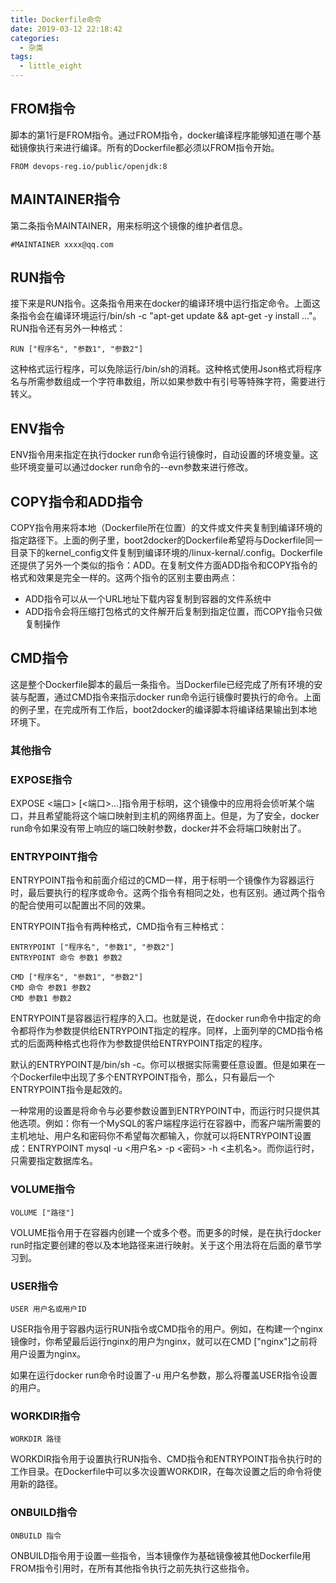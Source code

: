 ```yaml
---
title: Dockerfile命令
date: 2019-03-12 22:18:42
categories: 
  - 杂类
tags: 
  - little_eight
---
```

## FROM指令

脚本的第1行是FROM指令。通过FROM指令，docker编译程序能够知道在哪个基础镜像执行来进行编译。所有的Dockerfile都必须以FROM指令开始。

```
FROM devops-reg.io/public/openjdk:8
```

## MAINTAINER指令

第二条指令MAINTAINER，用来标明这个镜像的维护者信息。

```
#MAINTAINER xxxx@qq.com
```

## RUN指令
接下来是RUN指令。这条指令用来在docker的编译环境中运行指定命令。上面这条指令会在编译环境运行/bin/sh -c "apt-get update && apt-get -y install ..."。RUN指令还有另外一种格式：
```
RUN ["程序名", "参数1", "参数2"]
```
<!--more-->
这种格式运行程序，可以免除运行/bin/sh的消耗。这种格式使用Json格式将程序名与所需参数组成一个字符串数组，所以如果参数中有引号等特殊字符，需要进行转义。

## ENV指令
ENV指令用来指定在执行docker run命令运行镜像时，自动设置的环境变量。这些环境变量可以通过docker run命令的--evn参数来进行修改。

## COPY指令和ADD指令

COPY指令用来将本地（Dockerfile所在位置）的文件或文件夹复制到编译环境的指定路径下。上面的例子里，boot2docker的Dockerfile希望将与Dockerfile同一目录下的kernel_config文件复制到编译环境的/linux-kernal/.config。Dockerfile还提供了另外一个类似的指令：ADD。在复制文件方面ADD指令和COPY指令的格式和效果是完全一样的。这两个指令的区别主要由两点：

* ADD指令可以从一个URL地址下载内容复制到容器的文件系统中
* ADD指令会将压缩打包格式的文件解开后复制到指定位置，而COPY指令只做复制操作

## CMD指令

这是整个Dockerfile脚本的最后一条指令。当Dockerfile已经完成了所有环境的安装与配置，通过CMD指令来指示docker run命令运行镜像时要执行的命令。上面的例子里，在完成所有工作后，boot2docker的编译脚本将编译结果输出到本地环境下。

### 其他指令

### EXPOSE指令

EXPOSE <端口> [<端口>...]指令用于标明，这个镜像中的应用将会侦听某个端口，并且希望能将这个端口映射到主机的网络界面上。但是，为了安全，docker run命令如果没有带上响应的端口映射参数，docker并不会将端口映射出了。

### ENTRYPOINT指令

ENTRYPOINT指令和前面介绍过的CMD一样，用于标明一个镜像作为容器运行时，最后要执行的程序或命令。这两个指令有相同之处，也有区别。通过两个指令的配合使用可以配置出不同的效果。

ENTRYPOINT指令有两种格式，CMD指令有三种格式：
```
ENTRYPOINT ["程序名", "参数1", "参数2"]
ENTRYPOINT 命令 参数1 参数2

CMD ["程序名", "参数1", "参数2"]
CMD 命令 参数1 参数2
CMD 参数1 参数2
```

ENTRYPOINT是容器运行程序的入口。也就是说，在docker run命令中指定的命令都将作为参数提供给ENTRYPOINT指定的程序。同样，上面列举的CMD指令格式的后面两种格式也将作为参数提供给ENTRYPOINT指定的程序。

默认的ENTRYPOINT是/bin/sh -c。你可以根据实际需要任意设置。但是如果在一个Dockerfile中出现了多个ENTRYPOINT指令，那么，只有最后一个ENTRYPOINT指令是起效的。

一种常用的设置是将命令与必要参数设置到ENTRYPOINT中，而运行时只提供其他选项。例如：你有一个MySQL的客户端程序运行在容器中，而客户端所需要的主机地址、用户名和密码你不希望每次都输入，你就可以将ENTRYPOINT设置成：ENTRYPOINT mysql -u <用户名> -p <密码> -h <主机名>。而你运行时，只需要指定数据库名。

### VOLUME指令
```
VOLUME ["路径"]
```
VOLUME指令用于在容器内创建一个或多个卷。而更多的时候，是在执行docker run时指定要创建的卷以及本地路径来进行映射。关于这个用法将在后面的章节学习到。

### USER指令

```
USER 用户名或用户ID
```
USER指令用于容器内运行RUN指令或CMD指令的用户。例如，在构建一个nginx镜像时，你希望最后运行nginx的用户为nginx，就可以在CMD ["nginx"]之前将用户设置为nginx。

如果在运行docker run命令时设置了-u 用户名参数，那么将覆盖USER指令设置的用户。

### WORKDIR指令
```
WORKDIR 路径
```
WORKDIR指令用于设置执行RUN指令、CMD指令和ENTRYPOINT指令执行时的工作目录。在Dockerfile中可以多次设置WORKDIR，在每次设置之后的命令将使用新的路径。

### ONBUILD指令
```
ONBUILD 指令
```
ONBUILD指令用于设置一些指令，当本镜像作为基础镜像被其他Dockerfile用FROM指令引用时，在所有其他指令执行之前先执行这些指令。